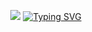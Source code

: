 <p align="center"><img src="https://64.media.tumblr.com/33aa78f0d307fe297be923cf431448c7/5714ade6b071fc1d-36/s1280x1920/2a3a7fb937650195a8bb751acf6cc01dbec12d97.gif"</p>
<a href="https://git.io/typing-svg"><img src="https://readme-typing-svg.demolab.com?font=Michroma&pause=1000&color=B61313&center=true&width=435&lines=im+danyal;im+20+years+old" alt="Typing SVG" /></a>
